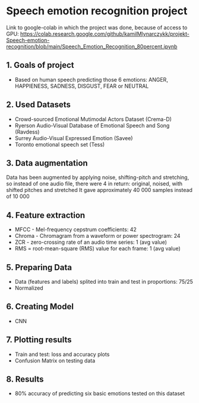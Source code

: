 # Speech emotion recognition project

Link to google-colab in which the project was done, because of access to GPU:
https://colab.research.google.com/github/kamilMlynarczykk/projekt-Speech-emotion-recognition/blob/main/Speech_Emotion_Recognition_80percent.ipynb

## 1. Goals of project

- Based on human speech predicting those 6 emotions: ANGER, HAPPIENESS, SADNESS, DISGUST, FEAR or NEUTRAL

## 2. Used Datasets

- Crowd-sourced Emotional Mutimodal Actors Dataset (Crema-D)
- Ryerson Audio-Visual Database of Emotional Speech and Song (Ravdess)
- Surrey Audio-Visual Expressed Emotion (Savee)
- Toronto emotional speech set (Tess)

## 3. Data augmentation

Data has been augmented by applying noise, shifting-pitch and stretching, so instead of one audio file, there were 4 in return:
original, noised, with shifted pitches and stretched
It gave approximately 40 000 samples instead of 10 000

## 4. Feature extraction

- MFCC - Mel-frequency cepstrum coefficients: 42
- Chroma - Chromagram from a waveform or power spectrogram: 24
- ZCR - zero-crossing rate of an audio time series: 1 (avg value)
- RMS = root-mean-square (RMS) value for each frame: 1 (avg value)

## 5. Preparing Data

- Data (features and labels) splited into train and test in proportions: 75/25
- Normalized

## 6. Creating Model

- CNN

## 7. Plotting results

- Train and test: loss and accuracy plots
- Confusion Matrix on testing data

## 8. Results

- 80% accuracy of predicting six basic emotions tested on this dataset

  
